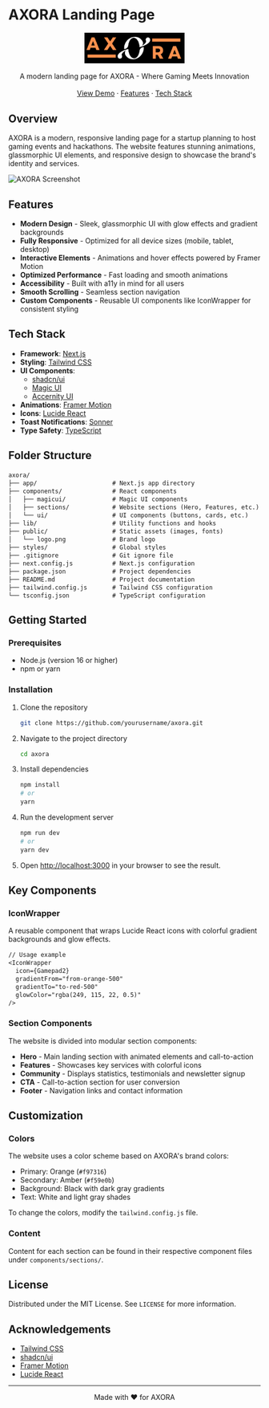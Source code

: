 # AXORA Landing Page

<div align="center">
  <img src="public/logo.png" alt="AXORA Logo" width="200" />
  <p align="center">
    A modern landing page for AXORA - Where Gaming Meets Innovation
    <br />
    <br />
    <a href="#live-demo">View Demo</a>
    ·
    <a href="#features">Features</a>
    ·
    <a href="#tech-stack">Tech Stack</a>
  </p>
</div>

## Overview

AXORA is a modern, responsive landing page for a startup planning to host gaming events and hackathons. The website features stunning animations, glassmorphic UI elements, and responsive design to showcase the brand's identity and services.

![AXORA Screenshot](public/screenshot.png)

## Features

- **Modern Design** - Sleek, glassmorphic UI with glow effects and gradient backgrounds
- **Fully Responsive** - Optimized for all device sizes (mobile, tablet, desktop)
- **Interactive Elements** - Animations and hover effects powered by Framer Motion
- **Optimized Performance** - Fast loading and smooth animations
- **Accessibility** - Built with a11y in mind for all users
- **Smooth Scrolling** - Seamless section navigation
- **Custom Components** - Reusable UI components like IconWrapper for consistent styling

## Tech Stack

- **Framework**: [Next.js](https://nextjs.org/)
- **Styling**: [Tailwind CSS](https://tailwindcss.com/)
- **UI Components**:
  - [shadcn/ui](https://ui.shadcn.com/)
  - [Magic UI](https://magic-ui.vercel.app/)
  - [Accernity UI](https://ui.aceternity.com/)
- **Animations**: [Framer Motion](https://www.framer.com/motion/)
- **Icons**: [Lucide React](https://lucide.dev/)
- **Toast Notifications**: [Sonner](https://sonner.emilkowal.ski/)
- **Type Safety**: [TypeScript](https://www.typescriptlang.org/)

## Folder Structure

```
axora/
├── app/                     # Next.js app directory
├── components/              # React components
│   ├── magicui/             # Magic UI components
│   ├── sections/            # Website sections (Hero, Features, etc.)
│   └── ui/                  # UI components (buttons, cards, etc.)
├── lib/                     # Utility functions and hooks
├── public/                  # Static assets (images, fonts)
│   └── logo.png             # Brand logo
├── styles/                  # Global styles
├── .gitignore               # Git ignore file
├── next.config.js           # Next.js configuration
├── package.json             # Project dependencies
├── README.md                # Project documentation
├── tailwind.config.js       # Tailwind CSS configuration
└── tsconfig.json            # TypeScript configuration
```

## Getting Started

### Prerequisites

- Node.js (version 16 or higher)
- npm or yarn

### Installation

1. Clone the repository
   ```sh
   git clone https://github.com/yourusername/axora.git
   ```

2. Navigate to the project directory
   ```sh
   cd axora
   ```

3. Install dependencies
   ```sh
   npm install
   # or
   yarn
   ```

4. Run the development server
   ```sh
   npm run dev
   # or
   yarn dev
   ```

5. Open [http://localhost:3000](http://localhost:3000) in your browser to see the result.

## Key Components

### IconWrapper

A reusable component that wraps Lucide React icons with colorful gradient backgrounds and glow effects.

```tsx
// Usage example
<IconWrapper 
  icon={Gamepad2} 
  gradientFrom="from-orange-500" 
  gradientTo="to-red-500"
  glowColor="rgba(249, 115, 22, 0.5)"
/>
```

### Section Components

The website is divided into modular section components:

- **Hero** - Main landing section with animated elements and call-to-action
- **Features** - Showcases key services with colorful icons
- **Community** - Displays statistics, testimonials and newsletter signup
- **CTA** - Call-to-action section for user conversion
- **Footer** - Navigation links and contact information

## Customization

### Colors

The website uses a color scheme based on AXORA's brand colors:
- Primary: Orange (`#f97316`)
- Secondary: Amber (`#f59e0b`)
- Background: Black with dark gray gradients
- Text: White and light gray shades

To change the colors, modify the `tailwind.config.js` file.

### Content

Content for each section can be found in their respective component files under `components/sections/`.

## License

Distributed under the MIT License. See `LICENSE` for more information.

## Acknowledgements

- [Tailwind CSS](https://tailwindcss.com)
- [shadcn/ui](https://ui.shadcn.com/)
- [Framer Motion](https://www.framer.com/motion/)
- [Lucide React](https://lucide.dev/)

---

<p align="center">Made with ❤️ for AXORA</p>
